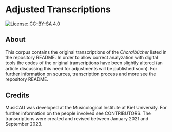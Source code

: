 
# Adjusted Transcriptions

[![License: CC-BY-SA 4.0](https://licensebuttons.net/l/by-sa/3.0/88x31.png)](http://creativecommons.org/licenses/by-sa/4.0)

## About

This corpus contains the original transcriptions of the *Choralbücher* listed in the repository README. In order to allow correct analyzation with digital tools the codes of the original transcriptions have been slightly altered (an article discussing this need for adjustments will be published soon).  For further information on sources, transcription process and more see the repository README.
## Credits

MusiCAU was developed at the Musicological Institute at Kiel University. For further information on the people involved see CONTRIBUTORS.
The transcriptions were created and revised between January 2021 and September 2023.